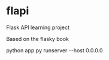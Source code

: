 # flapi
Flask API learning project

Based on the flasky book

python app.py runserver --host 0.0.0.0
